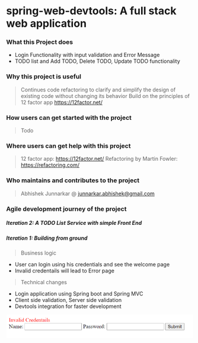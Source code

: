 # spring-web-devtools: A full stack web application

### What this Project does

* Login Functionality with input validation and Error Message
* TODO list and Add TODO, Delete TODO, Update TODO functionality


### Why this project is useful

> Continues code refactoring to clarify and simplify the design of existing code without changing its behavior
> Build on the principles of 12 factor app https://12factor.net/ 


### How users can get started with the project

> Todo
>
>

### Where users can get help with this project

> 12 factor app: https://12factor.net/
> Refactoring by Martin Fowler: https://refactoring.com/


### Who maintains and contributes to the project

> Abhishek Junnarkar @ junnarkar.abhishek@gmail.com


### Agile development journey of the project

##### Iteration 2: A TODO List Service with simple Front End

>

##### Iteration 1: Building from ground
>Business logic
* User can login using his credentials and see the welcome page 
* Invalid credentails will lead to Error page

>Technical changes
* Login application using Spring boot and Spring MVC
* Client side validation, Server side validation
* Devtools integration for faster development

![alt text](Spring-web-application-iteration1output.PNG?raw=true "Login Page")


	